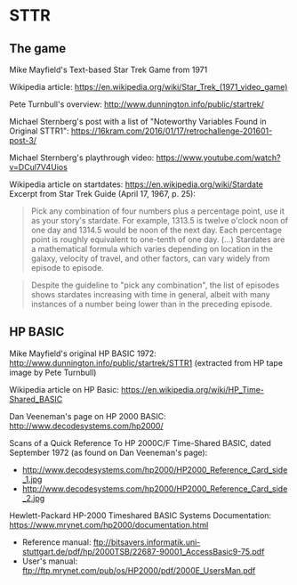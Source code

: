 # STTR

## The game

Mike  Mayfield's Text-based Star Trek Game from 1971

Wikipedia article: https://en.wikipedia.org/wiki/Star_Trek_(1971_video_game)

Pete Turnbull's overview: http://www.dunnington.info/public/startrek/

Michael Sternberg's post with a list of "Noteworthy Variables Found in Original STTR1": https://16kram.com/2016/01/17/retrochallenge-201601-post-3/

Michael Sternberg's playthrough video: https://www.youtube.com/watch?v=DCul7V4Uios

Wikipedia article on startdates: https://en.wikipedia.org/wiki/Stardate  
Excerpt from Star Trek Guide (April 17, 1967, p. 25):
>Pick any combination of four numbers plus a percentage point, use it as your story's stardate. For example, 1313.5 is twelve o'clock noon of one day and 1314.5 would be noon of the next day. Each percentage point is roughly equivalent to one-tenth of one day. (...) Stardates are a mathematical formula which varies depending on location in the galaxy, velocity of travel, and other factors, can vary widely from episode to episode.

>Despite the guideline to "pick any combination", the list of episodes shows stardates increasing with time in general, albeit with many instances of a number being lower than in the preceding episode.

## HP BASIC

Mike Mayfield's original HP BASIC 1972: http://www.dunnington.info/public/startrek/STTR1
(extracted from HP tape image by Pete Turnbull)

Wikipedia article on HP Basic: https://en.wikipedia.org/wiki/HP_Time-Shared_BASIC

Dan Veeneman's page on HP 2000 BASIC: http://www.decodesystems.com/hp2000/

Scans of a Quick Reference To HP 2000C/F Time-Shared BASIC, dated September 1972 (as found on Dan Veeneman's page): 
* http://www.decodesystems.com/hp2000/HP2000_Reference_Card_side_1.jpg
* http://www.decodesystems.com/hp2000/HP2000_Reference_Card_side_2.jpg

Hewlett-Packard HP-2000 Timeshared BASIC Systems Documentation: https://www.mrynet.com/hp2000/documentation.html  
- Reference manual: ftp://bitsavers.informatik.uni-stuttgart.de/pdf/hp/2000TSB/22687-90001_AccessBasic9-75.pdf
- User's manual: ftp://ftp.mrynet.com/pub/os/HP2000/pdf/2000E_UsersMan.pdf

